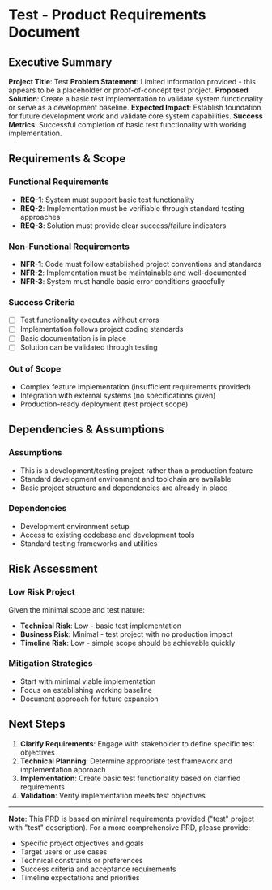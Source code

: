 # Test - Product Requirements Document

## Executive Summary

**Project Title**: Test
**Problem Statement**: Limited information provided - this appears to be a placeholder or proof-of-concept test project.
**Proposed Solution**: Create a basic test implementation to validate system functionality or serve as a development baseline.
**Expected Impact**: Establish foundation for future development work and validate core system capabilities.
**Success Metrics**: Successful completion of basic test functionality with working implementation.

## Requirements & Scope

### Functional Requirements
- **REQ-1**: System must support basic test functionality
- **REQ-2**: Implementation must be verifiable through standard testing approaches
- **REQ-3**: Solution must provide clear success/failure indicators

### Non-Functional Requirements
- **NFR-1**: Code must follow established project conventions and standards
- **NFR-2**: Implementation must be maintainable and well-documented
- **NFR-3**: System must handle basic error conditions gracefully

### Success Criteria
- [ ] Test functionality executes without errors
- [ ] Implementation follows project coding standards
- [ ] Basic documentation is in place
- [ ] Solution can be validated through testing

### Out of Scope
- Complex feature implementation (insufficient requirements provided)
- Integration with external systems (no specifications given)
- Production-ready deployment (test project scope)

## Dependencies & Assumptions

### Assumptions
- This is a development/testing project rather than a production feature
- Standard development environment and toolchain are available
- Basic project structure and dependencies are already in place

### Dependencies
- Development environment setup
- Access to existing codebase and development tools
- Standard testing frameworks and utilities

## Risk Assessment

### Low Risk Project
Given the minimal scope and test nature:
- **Technical Risk**: Low - basic test implementation
- **Business Risk**: Minimal - test project with no production impact
- **Timeline Risk**: Low - simple scope should be achievable quickly

### Mitigation Strategies
- Start with minimal viable implementation
- Focus on establishing working baseline
- Document approach for future expansion

## Next Steps

1. **Clarify Requirements**: Engage with stakeholder to define specific test objectives
2. **Technical Planning**: Determine appropriate test framework and implementation approach
3. **Implementation**: Create basic test functionality based on clarified requirements
4. **Validation**: Verify implementation meets test objectives

---

**Note**: This PRD is based on minimal requirements provided ("test" project with "test" description). For a more comprehensive PRD, please provide:
- Specific project objectives and goals
- Target users or use cases
- Technical constraints or preferences
- Success criteria and acceptance requirements
- Timeline expectations and priorities
